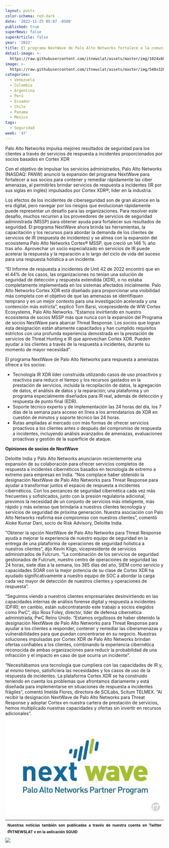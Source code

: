 ```yaml
---
layout: posts
color-schema: red-dark
date: '2022-11-25 05:07 -0500'
published: true
superNews: false
superArticle: false
year: '2022'
title: El programa NextWave de Palo Alto Networks fortalece a la comunidad de con XDR
detail-image: >-
  https://raw.githubusercontent.com/itnewslat/assets/master/img/1024x680/nextwave-g.jpg
image: >-
  https://raw.githubusercontent.com/itnewslat/assets/master/img/540x320/nextwave-p.jpg
categories:
  - Venezuela
  - Colombia
  - Argentina
  - Perú
  - Ecuador
  - Chile
  - Panama
  - Mexico
tags:
  - Seguridad
week: '47'
---
```


Palo Alto Networks impulsa mejores resultados de seguridad para los clientes a través de servicios de respuesta a incidentes proporcionados por socios basados en Cortex XDR

Con el objetivo de impulsar los servicios administrados, Palo Alto Networks (NASDAQ: PANW) anunció la expansión del programa NextWave para fortalecer a sus socios para contener y remediar rápidamente las ciber amenazas, al permitirles brindar servicios de respuesta a incidentes (IR por sus siglas en inglés) impulsados por Cortex XDR®, líder en la industria.

Los efectos de los incidentes de ciberseguridad son de gran alcance en la era digital, pero navegar por los riesgos que evolucionan rápidamente puede representar un desafío para las organizaciones. Para resolver este desafío, muchos recurren a los proveedores de servicios de seguridad administrada (MSSP) para obtener ayuda para fortalecer sus resultados de seguridad. El programa NextWave ahora brinda las herramientas, la capacitación y los recursos para abordar la demanda de los clientes de servicios de IR (respuesta de incidentes) y se alinea con la expansión del ecosistema Palo Alto Networks Cortex® MSSP, que creció un 146 % año tras año. Aprovechar un socio especializado en servicios de IR puede acelerar la respuesta y la reparación a lo largo del ciclo de vida del suceso para una respuesta holística a un incidente.

“El Informe de respuesta a incidentes de Unit 42 de 2022 encontró que en el 44% de los casos, las organizaciones no tenían una solución de seguridad de detección y respuesta extendida (XDR), o no estaba completamente implementada en los sistemas afectados inicialmente. Palo Alto Networks Cortex XDR está diseñado para proporcionar una visibilidad más completa con el objetivo de que las amenazas se identifiquen temprano y en un mejor contexto para una investigación acelerada y una contención más estricta”, explicó Tom Barsi, vicepresidente de WW Cortex Ecosystems, Palo Alto Networks. “Estamos invirtiendo en nuestro ecosistema de socios MSSP más que nunca con la expansión del Programa de socios NextWave para abarcar Threat Response. Los socios que logran esta designación están altamente capacitados y han cumplido requisitos estrictos con una profunda experiencia demostrada en la prestación de servicios de Threat Hunting e IR que aprovechan Cortex XDR. Pueden ayudar a los clientes a través de la respuesta a incidentes, durante su momento de mayor necesidad”.

El programa NextWave de Palo Alto Networks para respuesta a amenazas ofrece a los socios:

- Tecnología IR XDR líder construida utilizando casos de uso proactivos y reactivos para reducir el tiempo y los recursos gastados en la prestación de servicios, incluida la recopilación de datos, la agregación de datos, el análisis de datos y la reparación; una plataforma y un programa especialmente diseñados para IR real, además de detección y respuesta de punto final (EDR).
- Soporte técnico experto y de implementación las 24 horas del día, los 7 días de la semana para acceso en línea a los arrendatarios de XDR en cuestión de minutos y soporte técnico las 24 horas.
- Rutas ampliadas al mercado con más formas de ofrecer servicios proactivos a los clientes antes o después del compromiso de respuesta a incidentes, incluyendo análisis avanzados de amenazas, evaluaciones proactivas y gestión de la superficie de ataque.


**Opiniones de socios de NextWave**

Deloitte India y Palo Alto Networks anunciaron recientemente una expansión de su colaboración para ofrecer servicios completos de respuesta a incidentes cibernéticos basados en tecnología de extremo a extremo para empresas en India. “Nos complace haber obtenido la designación NextWave de Palo Alto Networks para Threat Response para ayudar a transformar juntos el espacio de respuesta a incidentes cibernéticos. Con los percances de seguridad cibernética cada vez más frecuentes y sofisticados, junto con la presión regulatoria adicional, previmos la necesidad de un conjunto de servicios más inteligente, más rápido y más extenso que brindaría a nuestros clientes tecnología y servicios de seguridad de próxima generación. Nuestra asociación con Palo Alto Networks reafirma ese compromiso con nuestros clientes”, comentó Aloke Kumar Dani, socio de Risk Advisory, Deloitte India.

“Obtener la opción NextWave de Palo Alto Networks para Threat Response ayuda a mejorar la experiencia de nuestro equipo de seguridad en la entrega de una plataforma de operaciones de seguridad holística a nuestros clientes”, dijo Kevin Kilgo, vicepresidente de servicios administrados de Fulcrum. “La combinación de los servicios de seguridad gestionados de Fulcrum, nuestro centro de operaciones de seguridad las 24 horas, siete días a la semana, los 365 días del año, SIEM como servicio y capacidades SOAR con la mejor potencia de su clase de Cortex XDR ha ayudado significativamente a nuestro equipo de SOC a abordar la carga cada vez mayor de detección de nuestros clientes y operaciones de respuesta”.

“Seguimos viendo a nuestros clientes empresariales desinvirtiendo en las capacidades internas de análisis forense digital y respuesta a incidentes (DFIR); en cambio, están subcontratando este trabajo a socios elegidos como PwC”, dijo Ross Foley, director, líder de defensa cibernética administrada, PwC Reino Unido. “Estamos orgullosos de haber obtenido la designación NextWave de Palo Alto Networks para Threat Response para ayudar a los clientes a responder, contener y remediar las ciberamenazas y vulnerabilidades para que puedan concentrarse en su negocio. Nuestras soluciones impulsadas por Cortex XDR de Palo Alto Networks brindan ofertas confiables a los clientes, combinando la experiencia cibernética reconocida de ambas organizaciones para reducir la probabilidad de una infracción y el impacto en caso de que ocurra un incidente”.

“Necesitábamos una tecnología que cumpliera con las capacidades de IR y, al mismo tiempo, satisficiera las necesidades y los casos de uso de la respuesta de incidentes. La plataforma Cortex XDR se ha construido teniendo en cuenta los problemas que afrontamos diariamente  y está diseñada para implementarse en situaciones de respuesta a incidentes frágiles”, comentó Imelda Flores, directora de SCILabs, Scitum TELMEX. “Al recibir la designación NextWave de Palo Alto Networks para Threat Response y adoptar Cortex en nuestra cartera de prestación de servicios, hemos multiplicado nuestras capacidades y ofertas sin invertir en recursos adicionales”.

![](https://raw.githubusercontent.com/itnewslat/assets/master/img/540x320/nextwave-p.jpg)

<table style="height: 42px;" width="569">
<tbody>
<tr>
<td style="text-align: justify;"><sub><strong>Nuestras noticias también son publicadas a través de nuestra cuenta en Twitter <a href="https://twitter.com/itnewslat?lang=es">@ITNEWSLAT</a> y en la aplicación <a href="https://squidapp.co/en/">SQUID</a></strong></sub></td>
</tr>
</tbody>
</table>

<img src="https://tracker.metricool.com/c3po.jpg?hash=56f88a41e39ab42c063cc51676587a04"/>